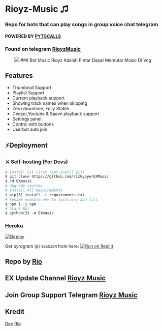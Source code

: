 <h1 align="centre">Rioyz-Music ♫</h1>

### Repo for bots that can play songs in group voice chat telegram
#### POWERED BY [PYTGCALLS](https://github.com/pytgcalls/pytgcalls)
### Found on telegram [RioyzMusic](https://t.me/EXMusiccbot)


<p align="center">
  <img src="https://telegra.ph/file/2974349178c55579926d7.jpg">
### Bot Music Rioyz Adalah Pintar Dapat Memutar Music Di Vcg
</p>
<h2> Features </h2>

- Thumbnail Support
- Playlist Support
- Current playback support
- Showing track names when skipping
- Zero downtime, Fully Stable
- Deezer,Youtube & Saavn playback support
- Settings panel
- Control with buttons
- Userbot auto join

## ⚡Deployment

### ⚔ Self-hosting (For Devs) 
```sh
# Install Git First (apt-instll git)
$ git clone https://github.com/rizkyoye/EXMusic
$ cd EXmusic
# Upgrade sources
# Install All Requirements 
$ pip(3) install -r requirements.txt
# Rename example.env to local.env and fill
$ npm i -g npm
# Start Bot 
$ python(3) -m EXmusic
```

### Heroku

[![Deploy](https://www.herokucdn.com/deploy/button.svg)](https://heroku.com/deploy?template=https://github.com/luffyproject0/Rioyz-Music)

Get pyrogram (p)  `SESSION` from here:
[![Run on Repl.it](https://repl.it/badge/github/luffyproject0/PyrogramString)](https://repl.it/@vckyou/PyrogramString?lite=1&outputonly=1)


## Repo by [Rio](https://t.me/riio00)
## EX Update Channel [Rioyz Music](https://t.me/riobotsupport)
## Join Group Support Telegram [Rioyz Music](https://t.me/siiniaja)

## Kredit 
[Dev](https://github.com/luffyproject0)
[Rio](https://github.com/RioProjectX)
